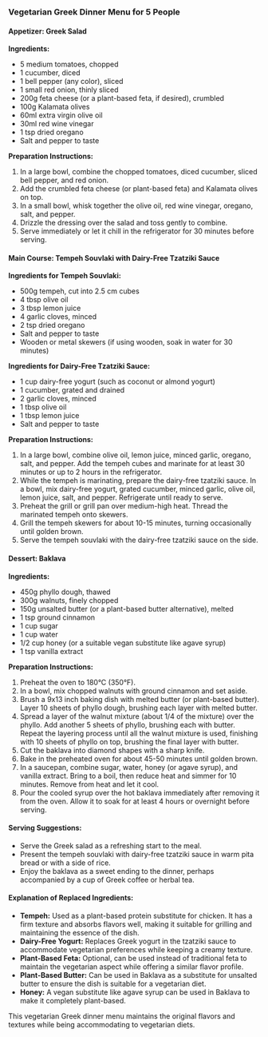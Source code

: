 ### Vegetarian Greek Dinner Menu for 5 People

#### Appetizer: Greek Salad

**Ingredients:**
- 5 medium tomatoes, chopped
- 1 cucumber, diced
- 1 bell pepper (any color), sliced
- 1 small red onion, thinly sliced
- 200g feta cheese (or a plant-based feta, if desired), crumbled
- 100g Kalamata olives
- 60ml extra virgin olive oil
- 30ml red wine vinegar
- 1 tsp dried oregano
- Salt and pepper to taste

**Preparation Instructions:**
1. In a large bowl, combine the chopped tomatoes, diced cucumber, sliced bell pepper, and red onion.
2. Add the crumbled feta cheese (or plant-based feta) and Kalamata olives on top.
3. In a small bowl, whisk together the olive oil, red wine vinegar, oregano, salt, and pepper.
4. Drizzle the dressing over the salad and toss gently to combine.
5. Serve immediately or let it chill in the refrigerator for 30 minutes before serving.

#### Main Course: Tempeh Souvlaki with Dairy-Free Tzatziki Sauce

**Ingredients for Tempeh Souvlaki:**
- 500g tempeh, cut into 2.5 cm cubes
- 4 tbsp olive oil
- 3 tbsp lemon juice
- 4 garlic cloves, minced
- 2 tsp dried oregano
- Salt and pepper to taste
- Wooden or metal skewers (if using wooden, soak in water for 30 minutes)

**Ingredients for Dairy-Free Tzatziki Sauce:**
- 1 cup dairy-free yogurt (such as coconut or almond yogurt)
- 1 cucumber, grated and drained
- 2 garlic cloves, minced
- 1 tbsp olive oil
- 1 tbsp lemon juice
- Salt and pepper to taste

**Preparation Instructions:**
1. In a large bowl, combine olive oil, lemon juice, minced garlic, oregano, salt, and pepper. Add the tempeh cubes and marinate for at least 30 minutes or up to 2 hours in the refrigerator.
2. While the tempeh is marinating, prepare the dairy-free tzatziki sauce. In a bowl, mix dairy-free yogurt, grated cucumber, minced garlic, olive oil, lemon juice, salt, and pepper. Refrigerate until ready to serve.
3. Preheat the grill or grill pan over medium-high heat. Thread the marinated tempeh onto skewers.
4. Grill the tempeh skewers for about 10-15 minutes, turning occasionally until golden brown.
5. Serve the tempeh souvlaki with the dairy-free tzatziki sauce on the side.

#### Dessert: Baklava

**Ingredients:**
- 450g phyllo dough, thawed
- 300g walnuts, finely chopped
- 150g unsalted butter (or a plant-based butter alternative), melted
- 1 tsp ground cinnamon
- 1 cup sugar
- 1 cup water
- 1/2 cup honey (or a suitable vegan substitute like agave syrup)
- 1 tsp vanilla extract

**Preparation Instructions:**
1. Preheat the oven to 180°C (350°F).
2. In a bowl, mix chopped walnuts with ground cinnamon and set aside.
3. Brush a 9x13 inch baking dish with melted butter (or plant-based butter). Layer 10 sheets of phyllo dough, brushing each layer with melted butter.
4. Spread a layer of the walnut mixture (about 1/4 of the mixture) over the phyllo. Add another 5 sheets of phyllo, brushing each with butter. Repeat the layering process until all the walnut mixture is used, finishing with 10 sheets of phyllo on top, brushing the final layer with butter.
5. Cut the baklava into diamond shapes with a sharp knife.
6. Bake in the preheated oven for about 45-50 minutes until golden brown.
7. In a saucepan, combine sugar, water, honey (or agave syrup), and vanilla extract. Bring to a boil, then reduce heat and simmer for 10 minutes. Remove from heat and let it cool.
8. Pour the cooled syrup over the hot baklava immediately after removing it from the oven. Allow it to soak for at least 4 hours or overnight before serving.

#### Serving Suggestions:
- Serve the Greek salad as a refreshing start to the meal.
- Present the tempeh souvlaki with dairy-free tzatziki sauce in warm pita bread or with a side of rice.
- Enjoy the baklava as a sweet ending to the dinner, perhaps accompanied by a cup of Greek coffee or herbal tea.

#### Explanation of Replaced Ingredients:
- **Tempeh:** Used as a plant-based protein substitute for chicken. It has a firm texture and absorbs flavors well, making it suitable for grilling and maintaining the essence of the dish.
- **Dairy-Free Yogurt:** Replaces Greek yogurt in the tzatziki sauce to accommodate vegetarian preferences while keeping a creamy texture.
- **Plant-Based Feta:** Optional, can be used instead of traditional feta to maintain the vegetarian aspect while offering a similar flavor profile.
- **Plant-Based Butter:** Can be used in Baklava as a substitute for unsalted butter to ensure the dish is suitable for a vegetarian diet.
- **Honey:** A vegan substitute like agave syrup can be used in Baklava to make it completely plant-based. 

This vegetarian Greek dinner menu maintains the original flavors and textures while being accommodating to vegetarian diets.